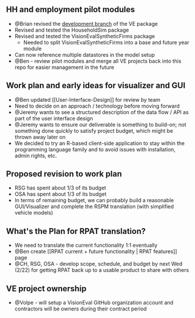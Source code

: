 ## HH and employment pilot modules
  - @Brian revised the [development branch](https://github.com/gregorbj/VisionEval/tree/Development) of the VE package
  - Revised and tested the HouseholdSim package
  - Revised and tested the VisionEvalSyntheticFirms package
    - Needed to split VisionEvalSyntheticFirms into a base and future year module
  - Can now reference multiple datastores in the model setup
  - @Ben - review pilot modules and merge all VE projects back into this repo for easier management in the future

## Work plan and early ideas for visualizer and GUI
  - @Ben updated [[User-Interface-Design]] for review by team
  - Need to decide on an approach / technology before moving forward
  - @Jeremy wants to see a structured description of the data flow / API as part of the user interface design
  - @Jeremy wants to ensure our deliverable is something to build-on; not something done quickly to satisfy project budget, which might be thrown away later on
  - We decided to try an R-based client-side application to stay within the programming language family and to avoid issues with installation, admin rights, etc.

## Proposed revision to work plan
  - RSG has spent about 1/3 of its budget
  - OSA has spent about 1/3 of its budget
  - In terms of remaining budget, we can probably build a reasonable GUI/Visualizer and complete the RSPM translation (with simplified vehicle models)

## What's the Plan for RPAT translation?
 - We need to translate the current functionality 1:1 eventually
 - @Ben create [[RPAT current + future functionality | RPAT features]] page
 - @CH, RSG, OSA - develop scope, schedule, and budget by next Wed (2/22) for getting RPAT back up to a usable product to share with others 

## VE project ownership
 - @Volpe - will setup a VisionEval GitHub organization account and contractors will be owners during their contract period


